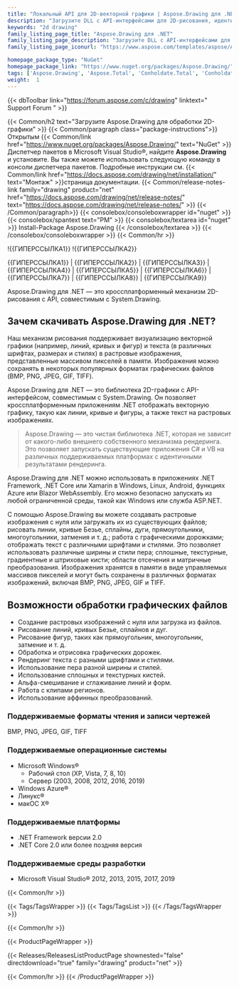 ```yaml
---
title: "Локальный API для 2D-векторной графики | Aspose.Drawing для .NET"
description: "Загрузите DLL с API-интерфейсами для 2D-рисования, идентичными GDI+, для рендеринга и преобразования векторной графики (линий, кривых и фигур), а также текста с несколькими стилями в приложениях .NET."
keywords: "2d drawing"
family_listing_page_title: "Aspose.Drawing для .NET"
family_listing_page_description: "Загрузите DLL с API-интерфейсами для 2D-рисования, идентичными GDI+, для рендеринга и преобразования векторной графики (линий, кривых и фигур), а также текста с несколькими стилями в приложениях .NET."
family_listing_page_iconurl: "https://www.aspose.com/templates/aspose/App_Themes/V3/images/drawing/272x272/aspose_drawing-for-net.png"

homepage_package_type: "NuGet"
homepage_package_link: "https://www.nuget.org/packages/Aspose.Drawing/"
tags: ['Aspose.Drawing', 'Aspose.Total', 'Conholdate.Total', 'Conholdate', 'Component', 'Library', 'API', 'On-premise-API', 'Microsoft', '.Net-Core', '.Net-Standard', '.NetCore', '.NetStandard', '.NetStandard2.0', 'Standard', 'C#', 'CSharp', 'ASP.NET', 'macOS', 'Windows', 'Azure', 'Linux', 'BMP', 'PNG', 'JPEG', 'GIF', 'TIFF', 'Rendering', 'Text', 'Font', 'Drawing', 'Brush', 'Gradient', 'Pen', 'Line', 'Curve', 'Shape', 'Ellipses', 'Arcs', 'Polygons', 'Splines', 'Paths', 'Blending', 'Clipping', 'Antialiasing', 'Blazor-WebAssembly', 'Geometries', 'Bitmap', 'Text', '2D', 'Bitmap', 'Graphics', 'cross-platform']
weight:  1
---
```


{{< dbToolbar link="https://forum.aspose.com/c/drawing" linktext=" Support Forum " >}}

{{< Common/h2 text="Загрузите Aspose.Drawing для обработки 2D-графики"  >}}
{{< Common/paragraph class="package-instructions">}}
Открытым
{{< Common/link href="https://www.nuget.org/packages/Aspose.Drawing/" text="NuGet"  >}}Диспетчер пакетов в Microsoft Visual Studio®, найдите <b>Aspose.Drawing</b> и установите. Вы также можете использовать следующую команду в консоли диспетчера пакетов. Подробные инструкции см.
{{< Common/link href="https://docs.aspose.com/drawing/net/installation/" text="Монтаж"  >}}страница документации.
{{< Common/release-notes-link family="drawing" product="net" href="https://docs.aspose.com/drawing/net/release-notes/" text="https://docs.aspose.com/drawing/net/release-notes/"  >}}
{{< /Common/paragraph>}}
{{< consolebox/consoleboxwrapper id="nuget" >}}
       {{< consolebox/spantext text="PM" >}}
       {{< consolebox/textarea id="nuget" >}} Install-Package Aspose.Drawing {{< /consolebox/textarea >}}
{{< /consolebox/consoleboxwrapper >}}
{{< Common/hr >}}

!{{ГИПЕРССЫЛКА1}} !{{ГИПЕРССЫЛКА2}}

{{ГИПЕРССЫЛКА1}} | {{ГИПЕРССЫЛКА2}} | {{ГИПЕРССЫЛКА3}} | {{ГИПЕРССЫЛКА4}} | {{ГИПЕРССЫЛКА5}} | {{ГИПЕРССЫЛКА6}} | {{ГИПЕРССЫЛКА7}} | {{ГИПЕРССЫЛКА8}} | {{ГИПЕРССЫЛКА9}}

Aspose.Drawing для .NET — это кроссплатформенный механизм 2D-рисования с API, совместимым с System.Drawing.

## Зачем скачивать Aspose.Drawing для .NET?

Наш механизм рисования поддерживает визуализацию векторной графики (например, линий, кривых и фигур) и текста (в различных шрифтах, размерах и стилях) в растровые изображения, представленные массивом пикселей в памяти. Изображения можно сохранять в некоторых популярных форматах графических файлов (BMP, PNG, JPEG, GIF, TIFF).

Aspose.Drawing для .NET — это библиотека 2D-графики с API-интерфейсом, совместимым с System.Drawing. Он позволяет кроссплатформенным приложениям .NET отображать векторную графику, такую как линии, кривые и фигуры, а также текст на растровых изображениях.

>Aspose.Drawing — это чистая библиотека .NET, которая не зависит от какого-либо внешнего собственного механизма рендеринга. Это позволяет запускать существующие приложения C# и VB на различных поддерживаемых платформах с идентичными результатами рендеринга.

Aspose.Drawing для .NET можно использовать в приложениях .NET Framework, .NET Core или Xamarin в Windows, Linux, Android, функциях Azure или Blazor WebAssembly. Его можно безопасно запускать из любой ограниченной среды, такой как Windows или служба ASP.NET.

С помощью Aspose.Drawing вы можете создавать растровые изображения с нуля или загружать их из существующих файлов; рисовать линии, кривые Безье, сплайны, дуги, прямоугольники, многоугольники, затмения и т. д.; работа с графическими дорожками; отображать текст с различными шрифтами и стилями. Это позволяет использовать различные ширины и стили пера; сплошные, текстурные, градиентные и штриховые кисти; области отсечения и матричные преобразования. Изображения хранятся в памяти в виде управляемых массивов пикселей и могут быть сохранены в различных форматах изображений, включая BMP, PNG, JPEG, GIF и TIFF.

## Возможности обработки графических файлов

- Создание растровых изображений с нуля или загрузка из файлов.
- Рисование линий, кривых Безье, сплайнов и дуг.
- Рисование фигур, таких как прямоугольник, многоугольник, затмение и т. д.
- Обработка и отрисовка графических дорожек.
- Рендеринг текста с разными шрифтами и стилями.
- Использование пера разной ширины и стилей.
- Использование сплошных и текстурных кистей.
- Альфа-смешивание и сглаживание линий и форм.
- Работа с клипами регионов.
- Использование аффинных преобразований.

### Поддерживаемые форматы чтения и записи чертежей

BMP, PNG, JPEG, GIF, TIFF

### Поддерживаемые операционные системы

- Microsoft Windows®
  - Рабочий стол (XP, Vista, 7, 8, 10)
  - Сервер (2003, 2008, 2012, 2016, 2019)
- Windows Azure®
- Линукс®
- макОС Х®

### Поддерживаемые платформы

- .NET Framework версии 2.0
- .NET Core 2.0 или более поздняя версия

### Поддерживаемые среды разработки

- Microsoft Visual Studio® 2012, 2013, 2015, 2017, 2019

{{< Common/hr >}}

{{< Tags/TagsWrapper >}}
 {{< Tags/TagsList >}}
{{< /Tags/TagsWrapper >}}

{{< Common/hr >}}

{{< ProductPageWrapper >}}
<!-- ReleasesListProductPage-->
   {{< Releases/ReleasesListProductPage shownested="false"  directdownload="true" family="drawing" product="net" >}}
<!-- /ReleasesListProductPage-->
{{< Common/hr >}}
{{< /ProductPageWrapper >}}

